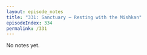 ```yaml
---
layout: episode_notes
title: "331: Sanctuary — Resting with the Mishkan"
episodeIndex: 334
permalink: /331
---
```

No notes yet.
